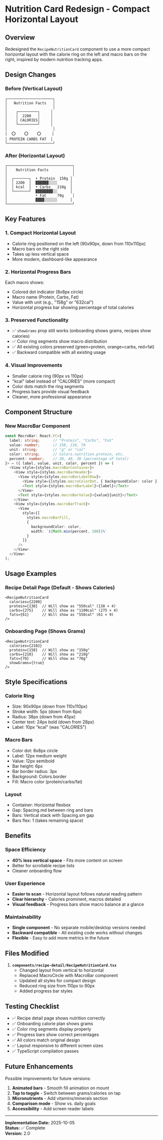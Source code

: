 # Nutrition Card Redesign - Compact Horizontal Layout

## Overview
Redesigned the `RecipeNutritionCard` component to use a more compact horizontal layout with the calorie ring on the left and macro bars on the right, inspired by modern nutrition tracking apps.

## Design Changes

### Before (Vertical Layout)
```
┌─────────────────────┐
│   Nutrition Facts   │
│                     │
│    ┌─────────┐     │
│    │  2200   │     │
│    │ CALORIES│     │
│    └─────────┘     │
│                     │
│  ⭕    ⭕    ⭕     │
│ PROTEIN CARBS FAT  │
└─────────────────────┘
```

### After (Horizontal Layout)
```
┌──────────────────────────────┐
│    Nutrition Facts           │
│                              │
│  ┌───────┐  • Protein  158g │
│  │ 2200  │  ▓▓▓▓▓▓░░░░      │
│  │ kcal  │  • Carbs   210g  │
│  └───────┘  ▓▓▓▓▓▓▓▓░░      │
│             • Fat     70g    │
│             ▓▓▓▓░░░░░░      │
└──────────────────────────────┘
```

## Key Features

### 1. **Compact Horizontal Layout**
- Calorie ring positioned on the left (90x90px, down from 110x110px)
- Macro bars on the right side
- Takes up less vertical space
- More modern, dashboard-like appearance

### 2. **Horizontal Progress Bars**
Each macro shows:
- Colored dot indicator (8x8px circle)
- Macro name (Protein, Carbs, Fat)
- Value with unit (e.g., "158g" or "632cal")
- Horizontal progress bar showing percentage of total calories

### 3. **Preserved Functionality**
- ✅ `showGrams` prop still works (onboarding shows grams, recipes show calories)
- ✅ Color ring segments show macro distribution
- ✅ All existing colors preserved (green=protein, orange=carbs, red=fat)
- ✅ Backward compatible with all existing usage

### 4. **Visual Improvements**
- Smaller calorie ring (90px vs 110px)
- "kcal" label instead of "CALORIES" (more compact)
- Color dots match the ring segments
- Progress bars provide visual feedback
- Cleaner, more professional appearance

## Component Structure

### New MacroBar Component
```typescript
const MacroBar: React.FC<{
  label: string;      // "Protein", "Carbs", "Fat"
  value: number;      // 158, 210, 70
  unit: string;       // "g" or "cal"
  color: string;      // Colors.nutrition.protein, etc.
  percent: number;    // 30, 40, 30 (percentage of total)
}> = ({ label, value, unit, color, percent }) => (
  <View style={styles.macroBarContainer}>
    <View style={styles.macroBarHeader}>
      <View style={styles.macroBarLabelRow}>
        <View style={[styles.macroColorDot, { backgroundColor: color }]} />
        <Text style={styles.macroBarLabel}>{label}</Text>
      </View>
      <Text style={styles.macroBarValue}>{value}{unit}</Text>
    </View>
    <View style={styles.macroBarTrack}>
      <View 
        style={[
          styles.macroBarFill, 
          { 
            backgroundColor: color,
            width: `${Math.min(percent, 100)}%`
          }
        ]} 
      />
    </View>
  </View>
);
```

## Usage Examples

### Recipe Detail Page (Default - Shows Calories)
```tsx
<RecipeNutritionCard
  calories={2200}
  protein={138}  // Will show as "550cal" (138 × 4)
  carbs={275}    // Will show as "1100cal" (275 × 4)
  fats={61}      // Will show as "550cal" (61 × 9)
/>
```

### Onboarding Page (Shows Grams)
```tsx
<RecipeNutritionCard
  calories={2102}
  protein={158}  // Will show as "158g"
  carbs={210}    // Will show as "210g"
  fats={70}      // Will show as "70g"
  showGrams={true}
/>
```

## Style Specifications

### Calorie Ring
- Size: 90x90px (down from 110x110px)
- Stroke width: 5px (down from 6px)
- Radius: 38px (down from 45px)
- Center text: 24px bold (down from 28px)
- Label: 10px "kcal" (was "CALORIES")

### Macro Bars
- Color dot: 8x8px circle
- Label: 12px medium weight
- Value: 12px semibold
- Bar height: 6px
- Bar border radius: 3px
- Background: Colors.border
- Fill: Macro color (protein/carbs/fat)

### Layout
- Container: Horizontal flexbox
- Gap: Spacing.md between ring and bars
- Bars: Vertical stack with Spacing.sm gap
- Bars flex: 1 (takes remaining space)

## Benefits

### Space Efficiency
- **40% less vertical space** - Fits more content on screen
- Better for scrollable recipe lists
- Cleaner onboarding flow

### User Experience
- **Easier to scan** - Horizontal layout follows natural reading pattern
- **Clear hierarchy** - Calories prominent, macros detailed
- **Visual feedback** - Progress bars show macro balance at a glance

### Maintainability
- **Single component** - No separate mobile/desktop versions needed
- **Backward compatible** - All existing code works without changes
- **Flexible** - Easy to add more metrics in the future

## Files Modified

1. **`components/recipe-detail/RecipeNutritionCard.tsx`**
   - Changed layout from vertical to horizontal
   - Replaced MacroCircle with MacroBar component
   - Updated all styles for compact design
   - Reduced ring size from 110px to 90px
   - Added progress bar styles

## Testing Checklist

- ✅ Recipe detail page shows nutrition correctly
- ✅ Onboarding calorie plan shows grams
- ✅ Color ring segments display properly
- ✅ Progress bars show correct percentages
- ✅ All colors match original design
- ✅ Layout responsive to different screen sizes
- ✅ TypeScript compilation passes

## Future Enhancements

Possible improvements for future versions:
1. **Animated bars** - Smooth fill animation on mount
2. **Tap to toggle** - Switch between grams/calories on tap
3. **Micronutrients** - Add vitamins/minerals section
4. **Comparison mode** - Show vs. daily goals
5. **Accessibility** - Add screen reader labels

---

**Implementation Date:** 2025-10-05  
**Status:** ✅ Complete  
**Version:** 2.0
